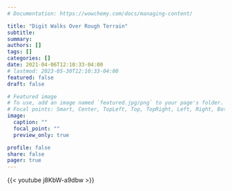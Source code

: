 ```yaml
---
# Documentation: https://wowchemy.com/docs/managing-content/

title: "Digit Walks Over Rough Terrain"
subtitle: 
summary: 
authors: []
tags: []
categories: []
date: 2021-04-06T12:10:33-04:00
# lastmod: 2023-05-30T12:10:33-04:00
featured: false
draft: false

# Featured image
# To use, add an image named `featured.jpg/png` to your page's folder.
# Focal points: Smart, Center, TopLeft, Top, TopRight, Left, Right, BottomLeft, Bottom, BottomRight.
image:
  caption: ""
  focal_point: ""
  preview_only: true

profile: false
share: false
pager: true
---
```




{{< youtube j8KbW-a9dbw  >}}